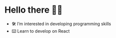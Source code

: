 # Hello there 👋🙂
- 🛠️ I’m interested in developing programming skills
- ⌨️ Learn to develop on React


<!---
ExTeeP/ExTeeP is a ✨ special ✨ repository because its `README.md` (this file) appears on your GitHub profile.
You can click the Preview link to take a look at your changes.
--->
